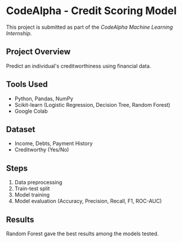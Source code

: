 # CodeAlpha - Credit Scoring Model

This project is submitted as part of the *CodeAlpha Machine Learning Internship*.

## Project Overview
Predict an individual's creditworthiness using financial data.

## Tools Used
- Python, Pandas, NumPy
- Scikit-learn (Logistic Regression, Decision Tree, Random Forest)
- Google Colab

## Dataset
- Income, Debts, Payment History
- Creditworthy (Yes/No)

## Steps
1. Data preprocessing
2. Train-test split
3. Model training
4. Model evaluation (Accuracy, Precision, Recall, F1, ROC-AUC)

## Results
Random Forest gave the best results among the models tested.
